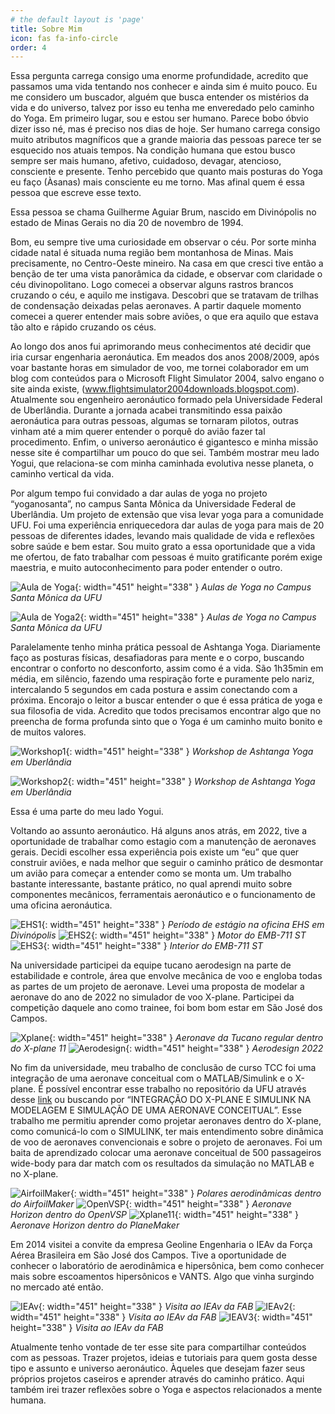 ```yaml
---
# the default layout is 'page'
title: Sobre Mim
icon: fas fa-info-circle
order: 4
---
```


Essa pergunta carrega consigo uma enorme profundidade, acredito que passamos uma vida tentando nos conhecer e ainda sim é muito pouco. Eu me considero um buscador, alguém que busca entender os mistérios da vida e do universo, talvez por isso eu tenha me enveredado pelo caminho do Yoga. Em primeiro lugar, sou e estou ser humano. Parece bobo óbvio dizer isso né, mas é preciso nos dias de hoje. Ser humano carrega consigo muito atributos magníficos que a grande maioria das pessoas parece ter se esquecido nos atuais tempos. Na condição humana que estou busco sempre ser mais humano, afetivo, cuidadoso, devagar, atencioso, consciente e presente. Tenho percebido que quanto mais posturas do Yoga eu faço (Àsanas) mais consciente eu me torno. Mas afinal quem é essa pessoa que escreve esse texto.

Essa pessoa se chama Guilherme Aguiar Brum, nascido em Divinópolis no estado de Minas Gerais no dia 20 de novembro de 1994.

Bom, eu sempre tive uma curiosidade em observar o céu. Por sorte minha cidade natal é situada numa região bem montanhosa de Minas. Mais precisamente, no Centro-Oeste mineiro. Na casa em que cresci tive então a benção de ter uma vista panorâmica da cidade, e observar com claridade o céu divinopolitano. Logo comecei a observar alguns rastros brancos cruzando o céu, e aquilo me instigava. Descobri que se tratavam de trilhas de condensação deixadas pelas aeronaves. A partir daquele momento comecei a querer entender mais sobre aviões, o que era aquilo que estava tão alto e rápido cruzando os céus.

Ao longo dos anos fui aprimorando meus conhecimentos até decidir que iria cursar engenharia aeronáutica. Em meados dos anos 2008/2009, após voar bastante horas em simulador de voo, me tornei colaborador em um blog com conteúdos para o Microsoft Flight Simulator 2004, salvo engano o site ainda existe, (www.flightsimulator2004downloads.blogspot.com). Atualmente sou engenheiro aeronáutico formado pela Universidade Federal de Uberlândia. Durante a jornada acabei transmitindo essa paixão aeronáutica para outras pessoas, algumas se tornaram pilotos, outras vinham até a mim querer entender o porquê do avião fazer tal procedimento. Enfim, o universo aeronáutico é gigantesco e minha missão nesse site é compartilhar um pouco do que sei. Também mostrar meu lado Yogui, que relaciona-se com minha caminhada evolutiva nesse planeta, o caminho vertical da vida.

Por algum tempo fui convidado a dar aulas de yoga no projeto “yoganosanta”, no campus Santa Mônica da Universidade Federal de Uberlândia. Um projeto de extensão que visa levar yoga para a comunidade UFU. Foi uma experiência enriquecedora dar aulas de yoga para mais de 20 pessoas de diferentes idades, levando mais qualidade de vida e reflexões sobre saúde e bem estar. Sou muito grato a essa oportunidade que a vida me ofertou, de fato trabalhar com pessoas é muito gratificante porém exige maestria, e muito autoconhecimento para poder entender o outro.

![Aula de Yoga](assets/img/eu1.jpg){: width="451" height="338" }
_Aulas de Yoga no Campus Santa Mônica da UFU_

![Aula de Yoga2](assets/img/eu2.jpg){: width="451" height="338" }
_Aulas de Yoga no Campus Santa Mônica da UFU_

Paralelamente tenho minha prática pessoal de Ashtanga Yoga. Diariamente faço as posturas físicas, desafiadoras para mente e o corpo, buscando encontrar o conforto no desconforto, assim como é a vida. São 1h35min em média, em silêncio, fazendo uma respiração forte e puramente pelo nariz, intercalando 5 segundos em cada postura e assim conectando com a próxima. Encorajo o leitor a buscar entender o que é essa prática de yoga e sua filosofia de vida. Acredito que todos precisamos encontrar algo que no preencha de forma profunda sinto que o Yoga é um caminho muito bonito e de muitos valores.

![Workshop1](assets/img/eu3.jpg){: width="451" height="338" }
_Workshop de Ashtanga Yoga em Uberlândia_

![Workshop2](assets/img/eu4.jpeg){: width="451" height="338" }
_Workshop de Ashtanga Yoga em Uberlândia_

Essa é uma parte do meu lado Yogui.

Voltando ao assunto aeronáutico. Há alguns anos atrás, em 2022, tive a oportunidade de trabalhar como estagio com a manutenção de aeronaves gerais. Decidi escolher essa experiência pois existe um “eu” que quer construir aviões, e nada melhor que seguir o caminho prático de desmontar um avião para começar a entender como se monta um. Um trabalho bastante interessante, bastante prático, no qual aprendi muito sobre componentes mecânicos, ferramentais aeronáutico e o funcionamento de uma oficina aeronáutica.

![EHS1](assets/img/eu5.jpg){: width="451" height="338" }
_Período de estágio na oficina EHS em Divinópolis_
![EHS2](assets/img/eu6.jpg){: width="451" height="338" }
_Motor do EMB-711 ST_
![EHS3](assets/img/eu7.jpg){: width="451" height="338" }
_Interior do EMB-711 ST_

Na universidade participei da equipe tucano aerodesign na parte de estabilidade e controle, área que envolve mecânica de voo e engloba todas as partes de um projeto de aeronave. Levei uma proposta de modelar a aeronave do ano de 2022 no simulador de voo X-plane. Participei da competição daquele ano como trainee, foi bom bom estar em São José dos Campos.

![Xplane](assets/img/eu8.jpg){: width="451" height="338" }
_Aeronave da Tucano regular dentro do X-plane 11_
![Aerodesign](assets/img/eu9.jpg){: width="451" height="338" }
_Aerodesign 2022_

No fim da universidade, meu trabalho de conclusão de curso TCC foi uma integração de uma aeronave conceitual com o MATLAB/Simulink e o X-plane. É possível encontrar esse trabalho no repositório da UFU através desse [link](https://repositorio.ufu.br/bitstream/123456789/46739/1/Integra%c3%a7%c3%a3oXplaneSimulink.pdf) ou buscando por “INTEGRAÇÃO DO X-PLANE E SIMULINK NA MODELAGEM E SIMULAÇÃO DE UMA AERONAVE CONCEITUAL”. Esse trabalho me permitiu aprender como projetar aeronaves dentro do X-plane, como comunicá-lo com o SIMULINK, ter mais entendimento sobre dinâmica de voo de aeronaves convencionais e sobre o projeto de aeronaves. Foi um baita de aprendizado colocar uma aeronave conceitual de 500 passageiros wide-body para dar match com os resultados da simulação no MATLAB e no X-plane.

![AirfoilMaker](assets/img/eu10.jpg){: width="451" height="338" }
_Polares aerodinâmicas dentro do AirfoilMaker_
![OpenVSP](assets/img/eu11.jpg){: width="451" height="338" }
_Aeronave Horizon dentro do OpenVSP_
![Xplane11](assets/img/eu12.jpg){: width="451" height="338" }
_Aeronave Horizon dentro do PlaneMaker_

Em 2014 visitei a convite da empresa Geoline Engenharia o IEAv da Força Aérea Brasileira em São José dos Campos. Tive a oportunidade de conhecer o laboratório de aerodinâmica e hipersônica, bem como conhecer mais sobre escoamentos hipersônicos e VANTS. Algo que vinha surgindo no mercado até então.

![IEAv](assets/img/eu13.jpg){: width="451" height="338" }
_Visita ao IEAv da FAB_
![IEAv2](assets/img/eu14.jpg){: width="451" height="338" }
_Visita ao IEAv da FAB_
![IEAV3](assets/img/eu15.jpg){: width="451" height="338" }
_Visita ao IEAv da FAB_

Atualmente tenho vontade de ter esse site para compartilhar conteúdos com as pessoas. Trazer projetos, ideias e tutoriais para quem gosta desse tipo e assunto e universo aeronáutico. Àqueles que desejam fazer seus próprios projetos caseiros e aprender através do caminho prático. Aqui também irei trazer reflexões sobre o Yoga e aspectos relacionados a mente humana.